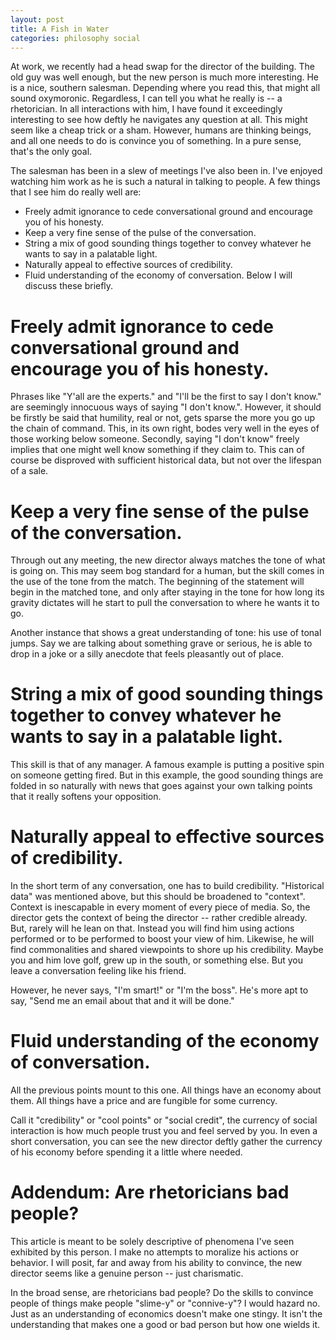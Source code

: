 ```yaml
---
layout: post
title: A Fish in Water
categories: philosophy social
---
```


At work, we recently had a head swap for the director of the building.
The old guy was well enough, but the new person is much more interesting.
He is a nice, southern salesman.
Depending where you read this, that might all sound oxymoronic.
Regardless, I can tell you what he really is -- a rhetorician.
In all interactions with him, I have found it exceedingly interesting to see how deftly he navigates any question at all.
This might seem like a cheap trick or a sham.
However, humans are thinking beings, and all one needs to do is convince you of something.
In a pure sense, that's the only goal.

The salesman has been in a slew of meetings I've also been in.
I've enjoyed watching him work as he is such a natural in talking to people.
A few things that I see him do really well are:
- Freely admit ignorance to cede conversational ground and encourage you of his honesty.
- Keep a very fine sense of the pulse of the conversation.
- String a mix of good sounding things together to convey whatever he wants to say in a palatable light.
- Naturally appeal to effective sources of credibility.
- Fluid understanding of the economy of conversation.
Below I will discuss these briefly.

# Freely admit ignorance to cede conversational ground and encourage you of his honesty.

Phrases like "Y'all are the experts." and "I'll be the first to say I don't know." are seemingly innocuous ways of saying "I don't know.".
However, it should be firstly be said that humility, real or not, gets sparse the more you go up the chain of command.
This, in its own right, bodes very well in the eyes of those working below someone.
Secondly, saying "I don't know" freely implies that one might well know something if they claim to.
This can of course be disproved with sufficient historical data, but not over the lifespan of a sale.

# Keep a very fine sense of the pulse of the conversation.

Through out any meeting, the new director always matches the tone of what is going on.
This may seem bog standard for a human, but the skill comes in the use of the tone from the match.
The beginning of the statement will begin in the matched tone, and only after staying in the tone for how long its gravity dictates will he start to pull the conversation to where he wants it to go.

Another instance that shows a great understanding of tone: his use of tonal jumps.
Say we are talking about something grave or serious, he is able to drop in a joke or a silly anecdote that feels pleasantly out of place.

# String a mix of good sounding things together to convey whatever he wants to say in a palatable light.

This skill is that of any manager.
A famous example is putting a positive spin on someone getting fired.
But in this example, the good sounding things are folded in so naturally with news that goes against your own talking points that it really softens your opposition.

# Naturally appeal to effective sources of credibility.

In the short term of any conversation, one has to build credibility.
"Historical data" was mentioned above, but this should be broadened to "context".
Context is inescapable in every moment of every piece of media.
So, the director gets the context of being the director -- rather credible already.
But, rarely will he lean on that.
Instead you will find him using actions performed or to be performed to boost your view of him.
Likewise, he will find commonalities and shared viewpoints to shore up his credibility.
Maybe you and him love golf, grew up in the south, or something else.
But you leave a conversation feeling like his friend.

However, he never says, "I'm smart!" or "I'm the boss".
He's more apt to say, "Send me an email about that and it will be done."

# Fluid understanding of the economy of conversation.

All the previous points mount to this one.
All things have an economy about them.
All things have a price and are fungible for some currency.

Call it "credibility" or "cool points" or "social credit", the currency of social interaction is how much people trust you and feel served by you.
In even a short conversation, you can see the new director deftly gather the currency of his economy before spending it a little where needed.

# Addendum: Are rhetoricians bad people?

This article is meant to be solely descriptive of phenomena I've seen exhibited by this person.
I make no attempts to moralize his actions or behavior.
I will posit, far and away from his ability to convince, the new director seems like a genuine person -- just charismatic.

In the broad sense, are rhetoricians bad people?
Do the skills to convince people of things make people "slime-y" or "connive-y"?
I would hazard no.
Just as an understanding of economics doesn't make one stingy.
It isn't the understanding that makes one a good or bad person but how one wields it.


